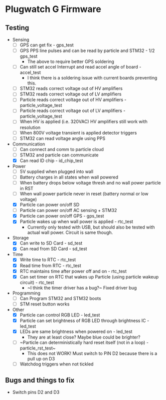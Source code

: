 Plugwatch G Firmware
====================

## Testing
- Sensing
  - [ ] GPS can get fix - gps_test
  - [ ] GPS PPS line pulses and can be read by particle and STM32 - 1/2 gps_test
    - The above to require better GPS soldering
  - [ ] Can still set accel Interrupt and read accel angle of board - accel_test
    - I think there is a soldering issue with current boards preventing this.
  - [ ] STM32 reads correct voltage out of HV amplifiers
  - [ ] STM32 reads correct voltage out of LV amplifiers
  - [ ] Particle reads correct voltage out of HV amplifiers - particle_voltage_test
  - [ ] Particle reads correct voltage out of LV amplifiers - particle_voltage_test
  - [ ] When HV is applied (i.e. 320VAC) HV amplifiers still work with resolution
  - [ ] When 800V voltage transient is applied detector triggers
  - [ ] STM32 can read voltage angle using PPS
- Communication
  - [ ] Can connect and comm to particle cloud
  - [ ] STM32 and particle can communicate
  - [x] Can read ID chip - id_chip_test
- Power
  - [ ] 5V supplied when plugged into wall
  - [ ] Battery charges in all states when wall powered
  - [ ] When battery drops below voltage thresh and no wall power particle in RST
  - [ ] When wall power particle never in reset (battery normal or low voltage)
  - [x] Particle can power on/off SD
  - [ ] Particle can power on/off AC sensing + STM32
  - [x] Particle can power on/off GPS - gps_test
  - [x] Particle wakes up when wall power is applied - rtc_test
    - Currently only tested with USB, but should also be tested with actual wall power. Circuit is same though.
- Storage
  - [x] Can write to SD Card - sd_test
  - [x] Can read from SD Card - sd_test
- Time
  - [x] Write time to RTC - rtc_test
  - [x] Read time from RTC - rtc_test
  - [x] RTC maintains time after power off and on - rtc_test
  - [x] Can set timer on RTC that wakes up Particle (using particle wakeup circuit) - rtc_test
    - ~I think the timer driver has a bug?~ Fixed driver bug
- Programming
  - [ ] Can Program STM32 and STM32 boots
  - [ ] STM reset button works
- Other
  - [x] Particle can control RGB LED - led_test
  - [x] Particle can set brightness of RGB LED through brightness IC - led_test
  - [x] LEDs are same brightness when powered on - led_test
    - They are at least close? Maybe blue could be brighter?
  - [ ] ~Particle can deterministically hard reset itself (not in a loop) - particle_rst_test~
    - This does not WORK! Must switch to PIN D2 because there is a pull up on D3
  - [ ] Watchdog triggers when not tickled

## Bugs and things to fix
 - Switch pins D2 and D3

